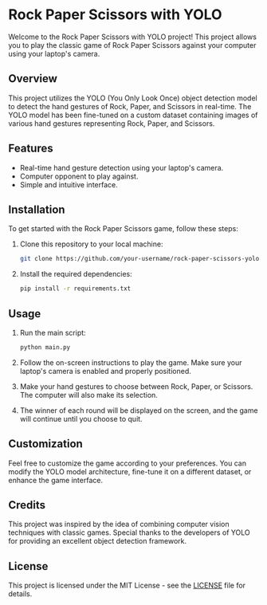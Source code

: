# Rock Paper Scissors with YOLO

Welcome to the Rock Paper Scissors with YOLO project! This project allows you to play the classic game of Rock Paper Scissors against your computer using your laptop's camera.

## Overview

This project utilizes the YOLO (You Only Look Once) object detection model to detect the hand gestures of Rock, Paper, and Scissors in real-time. The YOLO model has been fine-tuned on a custom dataset containing images of various hand gestures representing Rock, Paper, and Scissors.

## Features

- Real-time hand gesture detection using your laptop's camera.
- Computer opponent to play against.
- Simple and intuitive interface.

## Installation

To get started with the Rock Paper Scissors game, follow these steps:

1. Clone this repository to your local machine:

    ```bash
    git clone https://github.com/your-username/rock-paper-scissors-yolo.git
    ```

2. Install the required dependencies:

    ```bash
    pip install -r requirements.txt
    ```

## Usage

1. Run the main script:

    ```bash
    python main.py
    ```

2. Follow the on-screen instructions to play the game. Make sure your laptop's camera is enabled and properly positioned.

3. Make your hand gestures to choose between Rock, Paper, or Scissors. The computer will also make its selection.

4. The winner of each round will be displayed on the screen, and the game will continue until you choose to quit.

## Customization

Feel free to customize the game according to your preferences. You can modify the YOLO model architecture, fine-tune it on a different dataset, or enhance the game interface.

## Credits

This project was inspired by the idea of combining computer vision techniques with classic games. Special thanks to the developers of YOLO for providing an excellent object detection framework.

## License

This project is licensed under the MIT License - see the [LICENSE](LICENSE) file for details.
